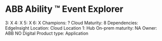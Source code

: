 # ABB Ability ™ Event Explorer

3: X
 4: X
 5: X
 6: X
Champions: ?
Cloud Maturity: 8
Dependencies: EdgeInsight
Location: Cloud
Location 1: Hub
On-prem maturity: NA
Owner: ABB NO Digital
Product type: Application